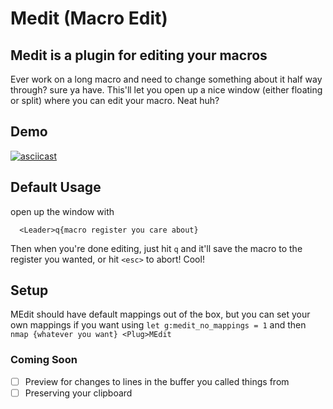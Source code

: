 # Medit (Macro Edit)
## Medit is a plugin for editing your macros
Ever work on a long macro and need to change something about it half way through? sure ya have.
This'll let you open up a nice window (either floating or split) where you can edit your macro. Neat huh?

## Demo
[![asciicast](https://asciinema.org/a/WUDWsmIkqH1LNhR6pENLSGLYo.svg)](https://asciinema.org/a/WUDWsmIkqH1LNhR6pENLSGLYo)

## Default Usage
open up the window with
```
  <Leader>q{macro register you care about}
```
Then when you're done editing, just hit `q` and it'll save the macro to the register you wanted, or hit `<esc>` to abort! Cool!

## Setup

MEdit should have default mappings out of the box, but you can set your own mappings if you want using `let g:medit_no_mappings = 1` and then `nmap {whatever you want} <Plug>MEdit`

### Coming Soon
- [ ] Preview for changes to lines in the buffer you called things from 
- [ ] Preserving your clipboard

